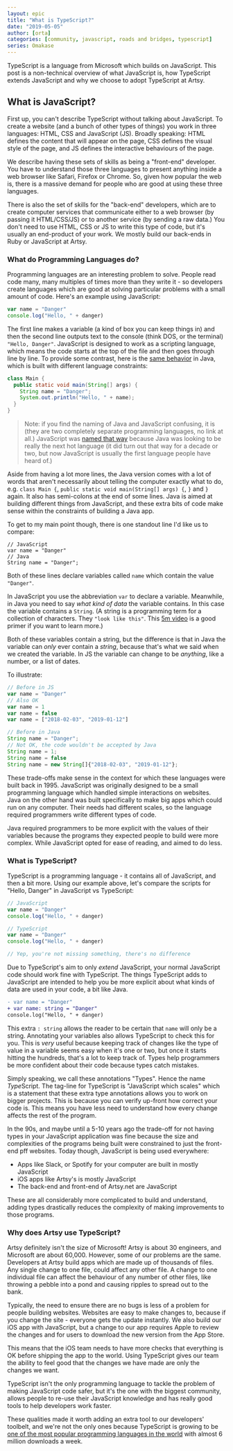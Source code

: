 ```yaml
---
layout: epic
title: "What is TypeScript?"
date: "2019-05-05"
author: [orta]
categories: [community, javascript, roads and bridges, typescript]
series: Omakase
---
```


TypeScript is a language from Microsoft which builds on JavaScript. This post is a non-technical overview of what
JavaScript is, how TypeScript extends JavaScript and why we choose to adopt TypeScript at Artsy.

<!-- more -->

## What is JavaScript?

First up, you can't describe TypeScript without talking about JavaScript. To create a website (and a bunch of other
types of things) you work in three languages: HTML, CSS and JavaScript (JS). Broadly speaking: HTML defines the
content that will appear on the page, CSS defines the visual style of the page, and JS defines the interactive
behaviours of the page.

We describe having these sets of skills as being a "front-end" developer. You have to understand those three
languages to present anything inside a web browser like Safari, Firefox or Chrome. So, given how popular the web
is, there is a massive demand for people who are good at using these three languages.

There is also the set of skills for the "back-end" developers, which are to create computer services that
communicate either to a web browser (by passing it HTML/CSS/JS) or to another service (by sending a raw data.) You
don't need to use HTML, CSS or JS to write this type of code, but it's usually an end-product of your work. We
mostly build our back-ends in Ruby or JavaScript at Artsy.

### What do Programming Languages do?

Programming languages are an interesting problem to solve. People read code many, many multiples of times more than
they write it - so developers create languages which are good at solving particular problems with a small amount of
code. Here's an example using JavaScript:

```js
var name = "Danger"
console.log("Hello, " + danger)
```

The first line makes a variable (a kind of box you can keep things in) and then the second line outputs text to the
console (think DOS, or the terminal) `"Hello, Danger"`. JavaScript is designed to work as a scripting language,
which means the code starts at the top of the file and then goes through line by line. To provide some contrast,
here is the [same behavior](https://repl.it/repls/VioletredGlisteningInfo) in Java, which is built with different
language constraints:

```java
class Main {
  public static void main(String[] args) {
    String name = "Danger";
    System.out.println("Hello, " + name);
  }
}
```

> Note: if you find the naming of Java and JavaScript confusing, it is (they are two completely separate
> programming languages, no link at all.) JavaScript was [named that way][js-hist] because Java was looking to be
> really the next hot language (it did turn out that way for a decade or two, but now JavaScript is usually the
> first language people have heard of.)

Aside from having a lot more lines, the Java version comes with a lot of words that aren't necessarily about
telling the computer exactly what to do, e.g. `class Main {`, `public static void main(String[] args) {`, `}` and
`}` again. It also has semi-colons at the end of some lines. Java is aimed at building different things from
JavaScript, and these extra bits of code make sense within the constraints of building a Java app.

To get to my main point though, there is one standout line I'd like us to compare:

```
// JavaScript
var name = "Danger"
// Java
String name = "Danger";
```

Both of these lines declare variables called `name` which contain the value `"Danger"`.

In JavaScript you use the abbreviation `var` to declare a variable. Meanwhile, in Java you need to say _what kind
of data_ the variable contains. In this case the variable contains a `String`. (A string is a programming term for
a collection of characters. They `"look like this"`. This [5m video](https://www.youtube.com/watch?v=czTWbdwbt7E)
is a good primer if you want to learn more.)

Both of these variables contain a string, but the difference is that in Java the variable can _only_ ever contain a
_string_, because that's what we said when we created the variable. In JS the variable can change to be _anything_,
like a number, or a list of dates.

To illustrate:

```js
// Before in JS
var name = "Danger"
// Also OK
var name = 1
var name = false
var name = ["2018-02-03", "2019-01-12"]

// Before in Java
String name = "Danger";
// Not OK, the code wouldn't be accepted by Java
String name = 1;
String name = false
String name = new String[]{"2018-02-03", "2019-01-12"};
```

These trade-offs make sense in the context for which these languages were built back in 1995. JavaScript was
originally designed to be a small programming language which handled simple interactions on websites. Java on the
other hand was built specifically to make big apps which could run on any computer. Their needs had different
scales, so the language required programmers write different types of code.

Java required programmers to be more explicit with the values of their variables because the programs they expected
people to build were more complex. While JavaScript opted for ease of reading, and aimed to do less.

### What is TypeScript?

TypeScript is a programming language - it contains all of JavaScript, and then a bit more. Using our example above,
let's compare the scripts for "Hello, Danger" in JavaScript vs TypeScript:

```js
// JavaScript
var name = "Danger"
console.log("Hello, " + danger)

// TypeScript
var name = "Danger"
console.log("Hello, " + danger)

// Yep, you're not missing something, there's no difference
```

Due to TypeScript's aim to only _extend_ JavaScript, your normal JavaScript code should work fine with TypeScript.
The things TypeScript adds to JavaScript are intended to help you be more explicit about what kinds of data are
used in your code, a bit like Java.

```diff
- var name = "Danger"
+ var name: string = "Danger"
console.log("Hello, " + danger)
```

This extra `: string` allows the reader to be certain that `name` will only be a string. Annotating your variables
also allows TypeScript to check this for you. This is _very_ useful because keeping track of changes like the type
of value in a variable seems easy when it's one or two, but once it starts hitting the hundreds, that's a lot to
keep track of. Types help programmers be more confident about their code because types catch mistakes.

Simply speaking, we call these annotations "Types". Hence the name <i>Type</i>Script. The tag-line for TypeScript
is "JavaScript which scales" which is a statement that these extra type annotations allows you to work on bigger
projects. This is because you can verify up-front how correct your code is. This means you have less need to
understand how every change affects the rest of the program.

In the 90s, and maybe until a 5-10 years ago the trade-off for not having types in your JavaScript application was
fine because the size and complexities of the programs being built were constrained to just the front-end pff
websites. Today though, JavaScript is being used everywhere:

- Apps like Slack, or Spotify for your computer are built in mostly JavaScript
- iOS apps like Artsy's is mostly JavaScript
- The back-end and front-end of Artsy.net are JavaScript

These are all considerably more complicated to build and understand, adding types drastically reduces the
complexity of making improvements to those programs.

### Why does Artsy use TypeScript?

Artsy definitely isn't the size of Microsoft! Artsy is about 30 engineers, and Microsoft are about 60,000. However,
some of our problems are the same. Developers at Artsy build apps which are made up of thousands of files. Any
single change to one file, could affect any other file. A change to one individual file can affect the behaviour of
any number of other files, like throwing a pebble into a pond and causing ripples to spread out to the bank.

Typically, the need to ensure there are no bugs is less of a problem for people building websites. Websites are
easy to make changes to, because if you change the site - everyone gets the update instantly. We also build our iOS
app with JavaScript, but a change to our app requires Apple to review the changes and for users to download the new
version from the App Store.

This means that the iOS team needs to have more checks that everything is OK before shipping the app to the world.
Using TypeScript gives our team the ability to feel good that the changes we have made are only the changes we
want.

TypeScript isn't the only programming language to tackle the problem of making JavaScript code safer, but it's the
one with the biggest community, allows people to re-use their JavaScript knowledge and has really good tools to
help developers work faster.

These qualities made it worth adding an extra tool to our developers' toolbelt, and we're not the only ones because
TypeScript is growing to be [one of the most popular programming languages in the world][wired] with almost 6
million downloads a week.

[intro_peril]: /blog/2017/09/04/Introducing-Peril/
[peril_readme]: https://github.com/artsy/README/blob/master/culture/peril.md
[settings-contrib]: https://github.com/artsy/peril-settings/graphs/contributors
[peril]: https://github.com/danger/peril
[wired]: https://www.wired.com/story/typescript-microsoft-javascript-alternative-most-popular
[js-hist]: https://medium.com/@benastontweet/lesson-1a-the-history-of-javascript-8c1ce3bffb17
